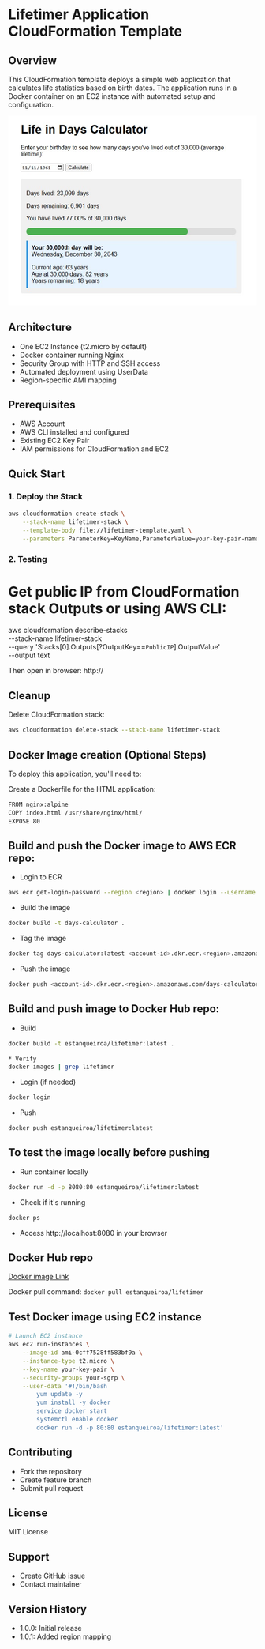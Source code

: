 # Lifetimer Application CloudFormation Template

## Overview
This CloudFormation template deploys a simple web application that calculates life statistics based on birth dates. The application runs in a Docker container on an EC2 instance with automated setup and configuration.

![Alt text](screenshot.jpg?raw=true "Diagram Image")

## Architecture

- One EC2 Instance (t2.micro by default)
- Docker container running Nginx
- Security Group with HTTP and SSH access
- Automated deployment using UserData
- Region-specific AMI mapping

## Prerequisites
- AWS Account
- AWS CLI installed and configured
- Existing EC2 Key Pair
- IAM permissions for CloudFormation and EC2

## Quick Start

### 1. Deploy the Stack
```bash
aws cloudformation create-stack \
    --stack-name lifetimer-stack \
    --template-body file://lifetimer-template.yaml \
    --parameters ParameterKey=KeyName,ParameterValue=your-key-pair-name
```

### 2. Testing

# Get public IP from CloudFormation stack Outputs or using AWS CLI:
aws cloudformation describe-stacks \
    --stack-name lifetimer-stack \
    --query 'Stacks[0].Outputs[?OutputKey==`PublicIP`].OutputValue' \
    --output text

Then open in browser: http://<public-ip>


## Cleanup

Delete CloudFormation stack:

```bash
aws cloudformation delete-stack --stack-name lifetimer-stack
```

## Docker Image creation (Optional Steps)


To deploy this application, you'll need to:

Create a Dockerfile for the HTML application:

```bash
FROM nginx:alpine
COPY index.html /usr/share/nginx/html/
EXPOSE 80
```   
    
## Build and push the Docker image to AWS ECR repo:
    
* Login to ECR
```bash
aws ecr get-login-password --region <region> | docker login --username AWS --password-stdin <account-id>.dkr.ecr.<region>.amazonaws.com
```

* Build the image
```bash
docker build -t days-calculator .
```

* Tag the image
```bash
docker tag days-calculator:latest <account-id>.dkr.ecr.<region>.amazonaws.com/days-calculator-repo:latest
```

* Push the image
```bash
docker push <account-id>.dkr.ecr.<region>.amazonaws.com/days-calculator-repo:latest
```

## Build and push image to Docker Hub repo:


* Build
```bash
docker build -t estanqueiroa/lifetimer:latest .
```

```bash
* Verify
docker images | grep lifetimer
```

* Login (if needed)
```bash
docker login
```

* Push
```bash
docker push estanqueiroa/lifetimer:latest
```

## To test the image locally before pushing

* Run container locally
```bash
docker run -d -p 8080:80 estanqueiroa/lifetimer:latest
```

* Check if it's running
```bash
docker ps
```

* Access http://localhost:8080 in your browser

## Docker Hub repo

[Docker image Link](https://hub.docker.com/r/estanqueiroa/lifetimer)

Docker pull command: `docker pull estanqueiroa/lifetimer`

## Test Docker image using EC2 instance

```bash
# Launch EC2 instance
aws ec2 run-instances \
    --image-id ami-0cff7528ff583bf9a \
    --instance-type t2.micro \
    --key-name your-key-pair \
    --security-groups your-sgrp \
    --user-data '#!/bin/bash
        yum update -y
        yum install -y docker
        service docker start
        systemctl enable docker
        docker run -d -p 80:80 estanqueiroa/lifetimer:latest'
```

## Contributing

* Fork the repository
* Create feature branch
* Submit pull request

## License
MIT License

## Support
* Create GitHub issue
* Contact maintainer

## Version History
* 1.0.0: Initial release
* 1.0.1: Added region mapping